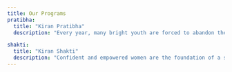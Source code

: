 ```yaml
---
title: Our Programs
pratibha:
  title: "Kiran Pratibha"
  description: "Every year, many bright youth are forced to abandon their hopes and dreams, battling harsh realities of life at the cost of their future. 'Kiran Pratibha' aims to identify exceptional yet underprivileged youth and support their endeavors in Education, Sports, or Art, aligned with their interests and abilities. The foundation provides active guidance, individualized mentoring, and full financial support to help them thrive."

shakti:
  title: "Kiran Shakti"
  description: "Confident and empowered women are the foundation of a strong and resilient society. Yet, despite this acknowledgment, our society severely underestimates the vital role of women as catalysts for change. The 'Kiran Shakti' program addresses this by providing women with life skills and vocational training, offered in their native languages through tailored courses and workshops."
---
```

